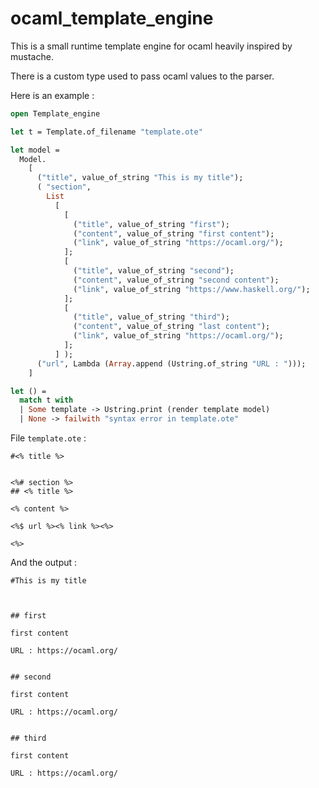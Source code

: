 # ocaml_template_engine

This is a small runtime template engine for ocaml heavily inspired by mustache.

There is a custom type used to pass ocaml values to the parser.

Here is an example :

```ocaml
open Template_engine

let t = Template.of_filename "template.ote"

let model =
  Model.
    [
      ("title", value_of_string "This is my title");
      ( "section",
        List
          [
            [
              ("title", value_of_string "first");
              ("content", value_of_string "first content");
              ("link", value_of_string "https://ocaml.org/");
            ];
            [
              ("title", value_of_string "second");
              ("content", value_of_string "second content");
              ("link", value_of_string "https://www.haskell.org/");
            ];
            [
              ("title", value_of_string "third");
              ("content", value_of_string "last content");
              ("link", value_of_string "https://ocaml.org/");
            ];
          ] );
      ("url", Lambda (Array.append (Ustring.of_string "URL : ")));
    ]

let () =
  match t with
  | Some template -> Ustring.print (render template model)
  | None -> failwith "syntax error in template.ote"

```
File ```template.ote``` : 
```
#<% title %>


<%# section %>
## <% title %>

<% content %>

<%$ url %><% link %><%>

<%>
```

And the output :

```
#This is my title



## first

first content

URL : https://ocaml.org/


## second

first content

URL : https://ocaml.org/


## third

first content

URL : https://ocaml.org/
```
